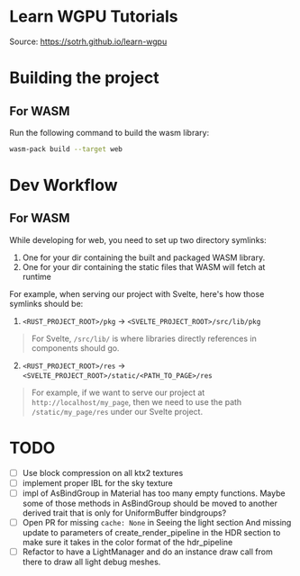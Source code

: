 # Learn WGPU Tutorials
Source: https://sotrh.github.io/learn-wgpu

# Building the project
## For WASM
Run the following command to build the wasm library:
```bash
wasm-pack build --target web
```

# Dev Workflow
## For WASM
While developing for web, you need to set up two directory symlinks:
1. One for your dir containing the built and packaged WASM library.
2. One for your dir containing the static files that WASM will fetch at runtime

For example, when serving our project with Svelte, here's how those symlinks should be:
1. `<RUST_PROJECT_ROOT>/pkg` -> `<SVELTE_PROJECT_ROOT>/src/lib/pkg`
> For Svelte, `/src/lib/` is where libraries directly references in components should go.

2. `<RUST_PROJECT_ROOT>/res` -> `<SVELTE_PROJECT_ROOT>/static/<PATH_TO_PAGE>/res`
> For example, if we want to serve our project at `http://localhost/my_page`, then we
> need to use the path `/static/my_page/res` under our Svelte project.
 
# TODO
- [ ] Use block compression on all ktx2 textures
- [ ] implement proper IBL for the sky texture
- [ ] impl of AsBindGroup in Material has too many empty functions. Maybe some of those methods in AsBindGroup should be moved to another derived trait that is only for UniformBuffer bindgroups?
- [ ] Open PR for missing `cache: None` in Seeing the light section
      And missing update to parameters of create_render_pipeline in the HDR section to make sure it takes in the color format of the hdr_pipeline
- [ ] Refactor to have a LightManager and do an instance draw call from there to draw all light debug meshes.

